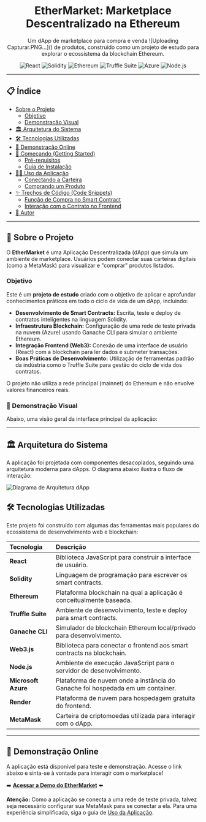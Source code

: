 <div align="center">
  
  <h1>EtherMarket: Marketplace Descentralizado na Ethereum</h1>
  <p>Um dApp de marketplace para compra e venda ![Uploading Capturar.PNG…]()
de produtos, construído como um projeto de estudo para explorar o ecossistema da blockchain Ethereum.</p>
</div>

<div align="center">
  <img src="https://img.shields.io/badge/React-20232A?style=for-the-badge&logo=react&logoColor=61DAFB" alt="React"/>
  <img src="https://img.shields.io/badge/Solidity-363636?style=for-the-badge&logo=solidity&logoColor=white" alt="Solidity"/>
  <img src="https://img.shields.io/badge/Ethereum-3C3C3D?style=for-the-badge&logo=ethereum&logoColor=white" alt="Ethereum"/>
  <img src="https://img.shields.io/badge/Truffle-3D1200?style=for-the-badge&logo=truffle&logoColor=white" alt="Truffle Suite"/>
  <img src="https://img.shields.io/badge/Microsoft_Azure-0078D4?style=for-the-badge&logo=microsoft-azure&logoColor=white" alt="Azure"/>
  <img src="https://img.shields.io/badge/Node.js-339933?style=for-the-badge&logo=nodedotjs&logoColor=white" alt="Node.js"/>
</div>

---

## 📋 Índice

- [Sobre o Projeto](#-sobre-o-projeto)
  - [Objetivo](#objetivo)
  - [Demonstração Visual](#-demonstração-visual)
- [🏛️ Arquitetura do Sistema](#️-arquitetura-do-sistema)
- [🛠️ Tecnologias Utilizadas](#️-tecnologias-utilizadas)
- [🚀 Demonstração Online](#-demonstração-online)
- [🏁 Começando (Getting Started)](#-começando-getting-started)
  - [Pré-requisitos](#pré-requisitos)
  - [Guia de Instalação](#guia-de-instalação)
- [👨‍💻 Uso da Aplicação](#-uso-da-aplicação)
  - [Conectando a Carteira](#1-conectando-a-carteira)
  - [Comprando um Produto](#2-comprando-um-produto)
- [✨ Trechos de Código (Code Snippets)](#-trechos-de-código-code-snippets)
  - [Função de Compra no Smart Contract](#função-de-compra-no-smart-contract-solidity)
  - [Interação com o Contrato no Frontend](#interação-com-o-contrato-no-frontend-react--web3js)
- [👤 Autor](#-autor)

---

## 📖 Sobre o Projeto

O **EtherMarket** é uma Aplicação Descentralizada (dApp) que simula um ambiente de marketplace. Usuários podem conectar suas carteiras digitais (como a MetaMask) para visualizar e "comprar" produtos listados.

### Objetivo

Este é um **projeto de estudo** criado com o objetivo de aplicar e aprofundar conhecimentos práticos em todo o ciclo de vida de um dApp, incluindo:

-   **Desenvolvimento de Smart Contracts:** Escrita, teste e deploy de contratos inteligentes na linguagem Solidity.
-   **Infraestrutura Blockchain:** Configuração de uma rede de teste privada na nuvem (Azure) usando Ganache CLI para simular o ambiente Ethereum.
-   **Integração Frontend (Web3):** Conexão de uma interface de usuário (React) com a blockchain para ler dados e submeter transações.
-   **Boas Práticas de Desenvolvimento:** Utilização de ferramentas padrão da indústria como o Truffle Suite para gestão do ciclo de vida dos contratos.

O projeto não utiliza a rede principal (mainnet) do Ethereum e não envolve valores financeiros reais.

### 📸 Demonstração Visual

Abaixo, uma visão geral da interface principal da aplicação:


---

## 🏛️ Arquitetura do Sistema

A aplicação foi projetada com componentes desacoplados, seguindo uma arquitetura moderna para dApps. O diagrama abaixo ilustra o fluxo de interação:

![Diagrama de Arquitetura dApp](./assets/unnamed.jpg)

## 🛠️ Tecnologias Utilizadas

Este projeto foi construído com algumas das ferramentas mais populares do ecossistema de desenvolvimento web e blockchain:

| Tecnologia | Descrição |
| :--- | :--- |
| **React** | Biblioteca JavaScript para construir a interface de usuário. |
| **Solidity** | Linguagem de programação para escrever os smart contracts. |
| **Ethereum** | Plataforma blockchain na qual a aplicação é conceitualmente baseada. |
| **Truffle Suite** | Ambiente de desenvolvimento, teste e deploy para smart contracts. |
| **Ganache CLI** | Simulador de blockchain Ethereum local/privado para desenvolvimento. |
| **Web3.js** | Biblioteca para conectar o frontend aos smart contracts na blockchain. |
| **Node.js** | Ambiente de execução JavaScript para o servidor de desenvolvimento. |
| **Microsoft Azure** | Plataforma de nuvem onde a instância do Ganache foi hospedada em um container. |
| **Render** | Plataforma de nuvem para hospedagem gratuita do frontend. |
| **MetaMask** | Carteira de criptomoedas utilizada para interagir com o dApp. |

---

## 🚀 Demonstração Online

A aplicação está disponível para teste e demonstração. Acesse o link abaixo e sinta-se à vontade para interagir com o marketplace!

➡️ **[Acessar a Demo do EtherMarket](https://frontend-ganache.onrender.com/)** ⬅️

**Atenção:** Como a aplicação se conecta a uma rede de teste privada, talvez seja necessário configurar sua MetaMask para se conectar a ela. Para uma experiência simplificada, siga o guia de [Uso da Aplicação](#-uso-da-aplicação).
